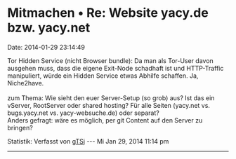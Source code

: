 Mitmachen • Re: Website yacy.de bzw. yacy.net
=============================================

Date: 2014-01-29 23:14:49

Tor Hidden Service (nicht Browser bundle): Da man als Tor-User davon
ausgehen muss, dass die eigene Exit-Node schadhaft ist und HTTP-Traffic
manipuliert, würde ein Hidden Service etwas Abhilfe schaffen. Ja,
Niche2have.\
\
zum Thema: Wie sieht den euer Server-Setup (so grob) aus? Ist das ein
vServer, RootServer oder shared hosting? Für alle Seiten (yacy.net vs.
bugs.yacy.net vs. yacy-websuche.de) oder separat?\
Anders gefragt: wäre es möglich, per git Content auf den Server zu
bringen?

Statistik: Verfasst von
[gTSj](http://forum.yacy-websuche.de/memberlist.php?mode=viewprofile&u=9351)
--- Mi Jan 29, 2014 11:14 pm

------------------------------------------------------------------------
